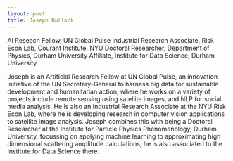 ```yaml
---
layout: post
title: Joseph Bullock
---
```


AI Reseach Fellow, UN Global Pulse
Industrial Research Associate, Risk Econ Lab, Courant Institute, NYU
Doctoral Researcher, Department of Physics, Durham University
Affiliate, Institute for Data Science, Durham University

Joseph is an Artificial Research Fellow at UN Global Pulse, an innovation initiative of the UN Secretary-General to harness big data for sustainable development and humanitarian action, where he works on a variety of projects include remote sensing using satellite images, and NLP for social media analysis. He is also an Industrial Research Associate at the NYU Risk Econ Lab, where he is developing research in computer vision applications to satellite image analysis. Joseph combines this with being a Doctoral Researcher at the Institute for Particle Physics Phenomenology, Durham University, focussing on applying machine learning to approximating high dimensional scattering amplitude calculations, he is also associated to the Institute for Data Science there.